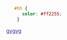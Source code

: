 ```css
   #hh {
      color: #ff2255;
    }
```

<a href="" id="hh" style="color:#2e2e9e;">gygyg</a>
